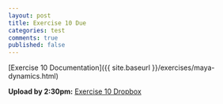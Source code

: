 ```yaml
---
layout: post
title: Exercise 10 Due
categories: test
comments: true
published: false
---
```


[Exercise 10 Documentation]({{ site.baseurl }}/exercises/maya-dynamics.html)

**Upload by 2:30pm:** [Exercise 10 Dropbox](https://psu.box.com/signup/collablink/d_6058209749/11f5efd3c7a4c4)
